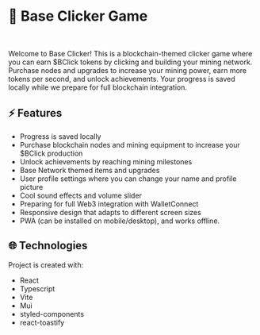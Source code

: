# 🔵 Base Clicker Game

<br />

Welcome to Base Clicker! This is a blockchain-themed clicker game where you can earn $BClick tokens by clicking and building your mining network. Purchase nodes and upgrades to increase your mining power, earn more tokens per second, and unlock achievements. Your progress is saved locally while we prepare for full blockchain integration.

## ⚡ Features

- Progress is saved locally
- Purchase blockchain nodes and mining equipment to increase your $BClick production
- Unlock achievements by reaching mining milestones  
- Base Network themed items and upgrades
- User profile settings where you can change your name and profile picture
- Cool sound effects and volume slider
- Preparing for full Web3 integration with WalletConnect
- Responsive design that adapts to different screen sizes
- PWA (can be installed on mobile/desktop), and works offline.


## 🌐 Technologies

Project is created with:

- React
- Typescript
- Vite
- Mui
- styled-components
- react-toastify
